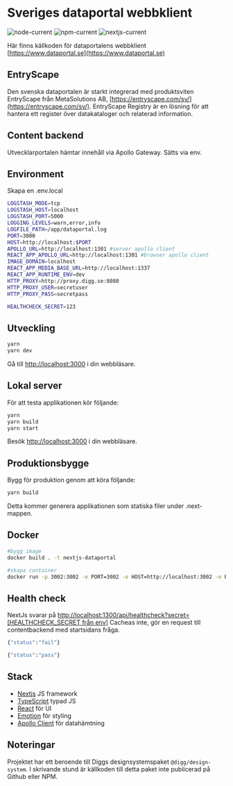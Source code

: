 # Sveriges dataportal webbklient

![node-current](https://img.shields.io/badge/node-16.13.2-green)
![npm-current](https://img.shields.io/badge/npm-8.1.2-green)
![nextjs-current](https://img.shields.io/badge/nextjs-12.1.6-green)

Här finns källkoden för dataportalens webbklient
[https://www.dataportal.se](https://www.dataportal.se)

## EntryScape

Den svenska dataportalen är starkt integrerad med produktsviten EntryScape från MetaSolutions AB, [https://entryscape.com/sv/](https://entryscape.com/sv/).
EntryScape Registry är en lösning för att hantera ett register över datakataloger och relaterad information.

## Content backend

Utvecklarportalen hämtar innehåll via Apollo Gateway. Sätts via env.

## Environment

Skapa en .env.local

```sh
LOGSTASH_MODE=tcp
LOGSTASH_HOST=localhost
LOGSTASH_PORT=5000
LOGGING_LEVELS=warn,error,info
LOGFILE_PATH=/app/dataportal.log
PORT=3000
HOST=http://localhost:$PORT
APOLLO_URL=http://localhost:1301 #server apollo client
REACT_APP_APOLLO_URL=http://localhost:1301 #browser apollo client
IMAGE_DOMAIN=localhost
REACT_APP_MEDIA_BASE_URL=http://localhost:1337
REACT_APP_RUNTIME_ENV=dev
HTTP_PROXY=http://proxy.digg.se:8080
HTTP_PROXY_USER=secretuser
HTTP_PROXY_PASS=secretpass

HEALTHCHECK_SECRET=123
```

## Utveckling

```sh
yarn
yarn dev
```

Gå till [http://localhost:3000](http://localhost:3000) i din webbläsare.

## Lokal server

För att testa applikationen kör följande:

```sh
yarn
yarn build
yarn start
```

Besök [http://localhost:3000](http://localhost:3000) i din webbläsare.

## Produktionsbygge

Bygg för produktion genom att köra följande:

```sh
yarn build
```

Detta kommer generera applikationen som statiska filer under .next-mappen.

## Docker

```sh
#bygg image
docker build . -t nextjs-dataportal

#skapa container
docker run -p 3002:3002 -e PORT=3002 -e HOST=http://localhost:3002 -e REACT_APP_APOLLO_URL=http://localhost:1400 -e REACT_APP_RUNTIME_ENV=prod -e IMAGE_DOMAIN=host.docker.internal -e REACT_APP_MEDIA_BASE_URL="http://host.docker.internal:1400/assets/dataportal" --add-host=host.docker.internal:host-gateway nextjs-dataportal
```

## Health check

NextJs svarar på [http://localhost:1300/api/healthcheck?secret=[HEALTHCHECK_SECRET från env]](http://localhost:1300/api/healthcheck?secret=)
Cacheas inte, gör en request till contentbackend med startsidans fråga.

```sh
{"status":"fail"}
```

```sh
{"status":"pass"}
```

## Stack

- [Nextjs](https://nextjs.org/) JS framework
- [TypeScript](https://www.typescriptlang.org/) typad JS
- [React](https://reactjs.org/) för UI
- [Emotion](https://emotion.sh) för styling
- [Apollo Client](https://www.apollographql.com/docs/react/) för datahämtning

## Noteringar

Projektet har ett beroende till Diggs designsystemspaket `@digg/design-system`.
I skrivande stund är källkoden till detta paket inte publicerad på Github eller NPM.
